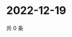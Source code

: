 # 2022-12-19

共 0 条

<!-- BEGIN WEIBO -->
<!-- 最后更新时间 Mon Dec 19 2022 14:17:19 GMT+0800 (China Standard Time) -->

<!-- END WEIBO -->
